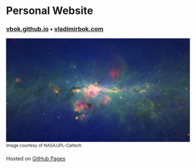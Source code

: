 # Personal Website

### [vbok.github.io](https://vbok.github.io/) • [vladimirbok.com](https://vladimirbok.com/)

![Milky Way galaxy](img/background.jpeg)
<sup>Image courtesy of NASA/JPL-Caltech</sup>

Hosted on [GitHub Pages](https://pages.github.com/)
